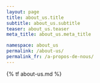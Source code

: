 ```yaml
---
layout: page
title: about_us.title
subtitle: about_us.subtitle
teaser: about_us.teaser
meta_title: about_us.meta_title

namespace: about_us
permalink: /about-us/
permalink_fr: /a-propos-de-nous/
---
```


{% tf about-us.md %}